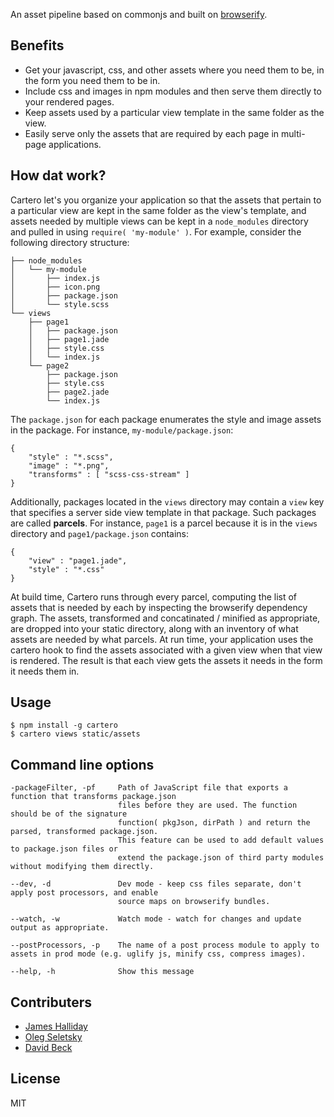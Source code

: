 

An asset pipeline based on commonjs and built on [browserify](http://browserify.org/). 

## Benefits

* Get your javascript, css, and other assets where you need them to be, in the form you need them to be in.
* Include css and images in npm modules and then serve them directly to your rendered pages.
* Keep assets used by a particular view template in the same folder as the view.
* Easily serve only the assets that are required by each page in multi-page applications.

## How dat work?

Cartero let's you organize your application so that the assets that pertain to a particular view are kept in the same folder as the view's template, and assets needed by multiple views can be kept in a `node_modules` directory and pulled in using `require( 'my-module' )`. For example, consider the following directory structure:

```
├── node_modules
│   └── my-module
│       ├── index.js
│       ├── icon.png
│       ├── package.json
│       └── style.scss
└── views
    ├── page1
    │   ├── package.json
    │   ├── page1.jade
    │   ├── style.css
    │   └── index.js
    └── page2
        ├── package.json
        ├── style.css
        ├── page2.jade
        └── index.js
```

The `package.json` for each package enumerates the style and image assets in the package. For instance, `my-module/package.json`:

```
{
	"style" : "*.scss",
	"image" : "*.png",
	"transforms" : [ "scss-css-stream" ]
}
```

Additionally, packages located in the `views` directory may contain a `view` key that specifies a server side view template in that package. Such packages are called __parcels__. For instance, `page1` is a parcel because it is in the `views` directory and `page1/package.json` contains:

```
{
	"view" : "page1.jade",
	"style" : "*.css"
}
```

At build time, Cartero runs through every parcel, computing the list of assets that is needed by each by inspecting the browserify dependency graph. The assets, transformed and concatinated / minified as appropriate, are dropped into your static directory, along with an inventory of what assets are needed by what parcels. At run time, your application uses the cartero hook to find the assets associated with a given view when that view is rendered. The result is that each view gets the assets it needs in the form it needs them in.


## Usage

```
$ npm install -g cartero
$ cartero views static/assets
```

## Command line options

```
-packageFilter, -pf		Path of JavaScript file that exports a function that transforms package.json
						files before they are used. The function should be of the signature 
						function( pkgJson, dirPath ) and return the parsed, transformed package.json.
						This feature can be used to add default values to package.json files or
						extend the package.json of third party modules without modifying them directly.

--dev, -d       		Dev mode - keep css files separate, don't apply post processors, and enable
						source maps on browserify bundles.

--watch, -w      		Watch mode - watch for changes and update output as appropriate.

--postProcessors, -p	The name of a post process module to apply to assets in prod mode (e.g. uglify js, minify css, compress images).

--help, -h       		Show this message

```

## Contributers

* [James Halliday](https://twitter.com/substack)
* [Oleg Seletsky](https://github.com/go-oleg)
* [David Beck](https://twitter.com/davegbeck)

## License

MIT
